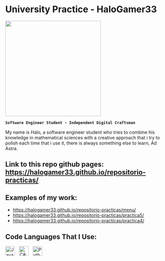 # University Practice - HaloGamer33

<img src="https://i.imgur.com/RIcqt34.jpg" width="300" height="300">

**`Software Engineer Student - Independent Digital Craftsman`**

My name is Halo, a software engineer student who tries to combine his knowledge in mathematical sciences with a creative approach that i try to polish each time that i use it, there is always something else to learn, Ad Astra.

## Link to this repo github pages: https://halogamer33.github.io/repositorio-practicas/

## Examples of my work:
- https://halogamer33.github.io/repositorio-practicas/menu/
- https://halogamer33.github.io/repositorio-practicas/practica5/
- https://halogamer33.github.io/repositorio-practicas/practica4/

## Code Languages That I Use:

<img align="left" alt="Java" width="30px" style="padding-right:10px;" src="https://cdn.jsdelivr.net/gh/devicons/devicon/icons/java/java-original.svg"/>
<img align="left" alt="C#" width="30px" style="padding-right:10px;" src="https://cdn.jsdelivr.net/gh/devicons/devicon/icons/csharp/csharp-line.svg" />
<img align="left" alt="Python" width="30px" style="padding-right:10px;" src="https://cdn.jsdelivr.net/gh/devicons/devicon/icons/python/python-plain.svg" />
